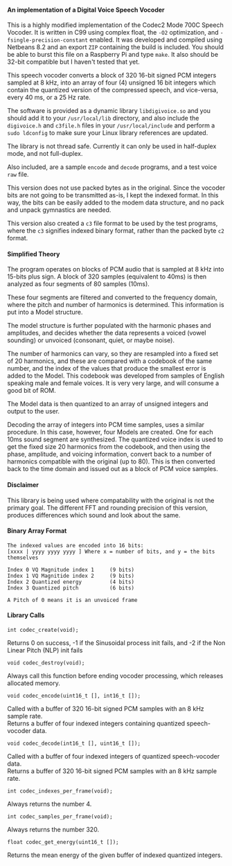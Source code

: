 #### An implementation of a Digital Voice Speech Vocoder
This is a highly modified implementation of the Codec2 Mode 700C Speech Vocoder. It is written in C99 using complex float, the ```-O2``` optimization, and ```-fsingle-precision-constant``` enabled. It was developed and compiled using Netbeans 8.2 and an export ```ZIP``` containing the build is included. You should be able to burst this file on a Raspberry Pi and type ```make```. It also should be 32-bit compatible but I haven't tested that yet.

This speech vocoder converts a block of 320 16-bit signed PCM integers sampled at 8 kHz, into an array of four (4) unsigned 16 bit integers which contain the quantized version of the compressed speech, and vice-versa, every 40 ms, or a 25 Hz rate.

The software is provided as a dynamic library ```libdigivoice.so``` and you should add it to your ```/usr/local/lib``` directory, and also include the ```digivoice.h``` and ```c3file.h``` files in your ```/usr/local/include``` and perform a ```sudo ldconfig``` to make sure your Linux library references are updated.

The library is not thread safe. Currently it can only be used in half-duplex mode, and not full-duplex.

Also included, are a sample ```encode``` and ```decode``` programs, and a test voice ```raw``` file.

This version does not use packed bytes as in the original. Since the vocoder bits are not going to be transmitted as-is, I kept the indexed format. In this way, the bits can be easily added to the modem data structure, and no pack and unpack gymnastics are needed.

This version also created a ```c3``` file format to be used by the test programs, where the ```c3``` signifies indexed binary format, rather than the packed byte ```c2``` format.

#### Simplified Theory
The program operates on blocks of PCM audio that is sampled at 8 kHz into 15-bits plus sign. A block of 320 samples (equivalent to 40ms) is then analyzed as four segments of 80 samples (10ms).

These four segments are filtered and converted to the frequency domain, where the pitch and number of harmonics is determined. This information is put into a Model structure.

The model structure is further populated with the harmonic phases and amplitudes, and decides whether the data represents a voiced (vowel sounding) or unvoiced (consonant, quiet, or maybe noise).

The number of harmonics can vary, so they are resampled into a fixed set of 20 harmonics, and these are compared with a codebook of the same number, and the index of the values that produce the smallest error is added to the Model. This codebook was developed from samples of English speaking male and female voices. It is very very large, and will consume a good bit of ROM.

The Model data is then quantized to an array of unsigned integers and output to the user.

Decoding the array of integers into PCM time samples, uses a similar procedure. In this case, however, four Models are created. One for each 10ms sound segment are synthesized. The quantized voice index is used to get the fixed size 20 harmonics from the codebook, and then using the phase, amplitude, and voicing information, convert back to a number of harmonics compatible with the original (up to 80). This is then converted back to the time domain and issued out as a block of PCM voice samples.

#### Disclaimer
This library is being used where compatability with the original is not the primary goal. The different FFT and rounding precision of this version, produces differences which sound and look about the same.

#### Binary Array Format
```
The indexed values are encoded into 16 bits:
[xxxx | yyyy yyyy yyyy ] Where x = number of bits, and y = the bits themselves

Index 0 VQ Magnitude index 1     (9 bits)
Index 1 VQ Magnitide index 2     (9 bits)
Index 2 Quantized energy         (4 bits)
Index 3 Quantized pitch          (6 bits)

A Pitch of 0 means it is an unvoiced frame
```
#### Library Calls
```
int codec_create(void);
```
Returns 0 on success, -1 if the Sinusoidal process init fails, and -2 if the Non Linear Pitch (NLP) init fails
```
void codec_destroy(void);
```
Always call this function before ending vocoder processing, which releases allocated memory.
```
void codec_encode(uint16_t [], int16_t []);
```
Called with a buffer of 320 16-bit signed PCM samples with an 8 kHz sample rate.   
Returns a buffer of four indexed integers containing quantized speech-vocoder data.
```
void codec_decode(int16_t [], uint16_t []);
```
Called with a buffer of four indexed integers of quantized speech-vocoder data.   
Returns a buffer of 320 16-bit signed PCM samples with an 8 kHz sample rate.
```
int codec_indexes_per_frame(void);
```
Always returns the number 4.
```
int codec_samples_per_frame(void);
```
Always returns the number 320.
```
float codec_get_energy(uint16_t []);
```
Returns the mean energy of the given buffer of indexed quantized integers.
